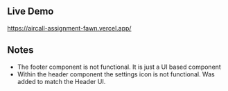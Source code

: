 ## Live Demo
https://aircall-assignment-fawn.vercel.app/

## Notes
- The footer component is not functional. It is just a UI based component
- Within the header component the settings icon is not functional. Was added to match the Header UI.
